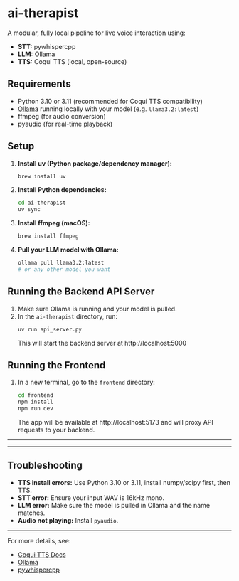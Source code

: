 # ai-therapist

A modular, fully local pipeline for live voice interaction using:
- **STT:** pywhispercpp
- **LLM:** Ollama
- **TTS:** Coqui TTS (local, open-source)

## Requirements
- Python 3.10 or 3.11 (recommended for Coqui TTS compatibility)
- [Ollama](https://github.com/ollama/ollama) running locally with your model (e.g. `llama3.2:latest`)
- ffmpeg (for audio conversion)
- pyaudio (for real-time playback)


## Setup

1. **Install uv (Python package/dependency manager):**
   ```sh
   brew install uv
   ```

2. **Install Python dependencies:**
   ```sh
   cd ai-therapist
   uv sync
   ```

3. **Install ffmpeg (macOS):**
   ```sh
   brew install ffmpeg
   ```

4. **Pull your LLM model with Ollama:**
   ```sh
   ollama pull llama3.2:latest
   # or any other model you want
   ```


## Running the Backend API Server

1. Make sure Ollama is running and your model is pulled.
2. In the `ai-therapist` directory, run:
   ```sh
   uv run api_server.py
   ```
   This will start the backend server at http://localhost:5000

## Running the Frontend

1. In a new terminal, go to the `frontend` directory:
   ```sh
   cd frontend
   npm install
   npm run dev
   ```
   The app will be available at http://localhost:5173 and will proxy API requests to your backend.

---

---

## Troubleshooting
- **TTS install errors:** Use Python 3.10 or 3.11, install numpy/scipy first, then TTS.
- **STT error:** Ensure your input WAV is 16kHz mono.
- **LLM error:** Make sure the model is pulled in Ollama and the name matches.
- **Audio not playing:** Install `pyaudio`.

---

For more details, see:
- [Coqui TTS Docs](https://docs.coqui.ai/en/latest/)
- [Ollama](https://github.com/ollama/ollama)
- [pywhispercpp](https://pypi.org/project/pywhispercpp/)

